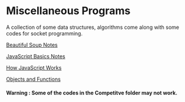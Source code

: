 # Miscellaneous Programs

A collection of some data structures, algorithms come along with some codes for socket programming.

[Beautiful Soup Notes](Beautiful%20Soup/Beautiful%20Soup.pdf)

[JavaScript Basics Notes](/JavaScript/JavaScript%20Basics/JS%20Notes%20-%20Basic.pdf)

[How JavaScript Works](/JavaScript/How%20JavaScript%20Works/How%20JavaScript%20Works.pdf)

[Objects and Functions](/JavaScript/Objects%20and%20Functions/Objects%20and%20Fucntions.pdf)

#### Warning : Some of the codes in the Competitve folder may not work.


